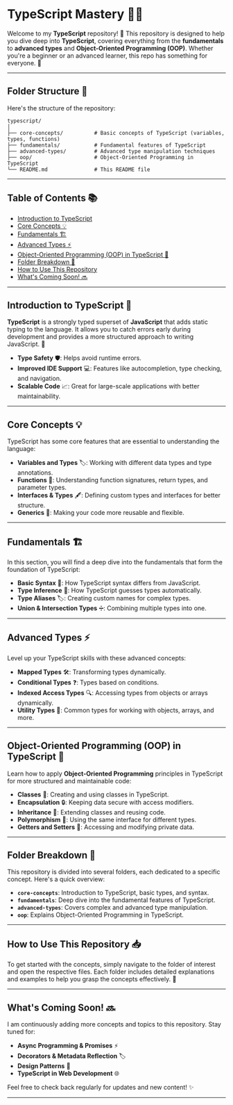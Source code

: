 
# TypeScript Mastery 🦸‍♂

Welcome to my **TypeScript** repository! 🎉 This repository is designed to help you dive deep into **TypeScript**, covering everything from the **fundamentals** to **advanced types** and **Object-Oriented Programming (OOP)**. Whether you're a beginner or an advanced learner, this repo has something for everyone. 🌟

---

## Folder Structure 📂

Here's the structure of the repository:

```
typescript/
│
├── core-concepts/          # Basic concepts of TypeScript (variables, types, functions)
├── fundamentals/           # Fundamental features of TypeScript
├── advanced-types/         # Advanced type manipulation techniques
├── oop/                    # Object-Oriented Programming in TypeScript
└── README.md               # This README file
```

---

## Table of Contents 📚

- [Introduction to TypeScript](#introduction-to-typescript)
- [Core Concepts 💡](#core-concepts)
- [Fundamentals 🏗️](#fundamentals)
- [Advanced Types ⚡](#advanced-types)
- [Object-Oriented Programming (OOP) in TypeScript 🏰](#object-oriented-programming-oop-in-typescript)
- [Folder Breakdown 📂](#folder-breakdown)
- [How to Use This Repository](#how-to-use-this-repository)
- [What's Coming Soon! 🔜](#whats-coming-soon)

---

## Introduction to TypeScript 📝

**TypeScript** is a strongly typed superset of **JavaScript** that adds static typing to the language. It allows you to catch errors early during development and provides a more structured approach to writing JavaScript. 🌈

- **Type Safety** 🛡️: Helps avoid runtime errors.
- **Improved IDE Support** 💻: Features like autocompletion, type checking, and navigation.
- **Scalable Code** 📈: Great for large-scale applications with better maintainability.

---

## Core Concepts 💡

TypeScript has some core features that are essential to understanding the language:

- **Variables and Types** 🏷️: Working with different data types and type annotations.
- **Functions** 🧮: Understanding function signatures, return types, and parameter types.
- **Interfaces & Types** 🖋️: Defining custom types and interfaces for better structure.
- **Generics** 🔄: Making your code more reusable and flexible.
  
---

## Fundamentals 🏗️

In this section, you will find a deep dive into the fundamentals that form the foundation of TypeScript:

- **Basic Syntax** 📜: How TypeScript syntax differs from JavaScript.
- **Type Inference** 🤔: How TypeScript guesses types automatically.
- **Type Aliases** 🏷️: Creating custom names for complex types.
- **Union & Intersection Types** ➗: Combining multiple types into one.

---

## Advanced Types ⚡

Level up your TypeScript skills with these advanced concepts:

- **Mapped Types** 🛠️: Transforming types dynamically.
- **Conditional Types** ❓: Types based on conditions.
- **Indexed Access Types** 🔍: Accessing types from objects or arrays dynamically.
- **Utility Types** 🧰: Common types for working with objects, arrays, and more.

---

## Object-Oriented Programming (OOP) in TypeScript 🏰

Learn how to apply **Object-Oriented Programming** principles in TypeScript for more structured and maintainable code:

- **Classes** 🏫: Creating and using classes in TypeScript.
- **Encapsulation** 🔒: Keeping data secure with access modifiers.
- **Inheritance** 🌳: Extending classes and reusing code.
- **Polymorphism** 🔄: Using the same interface for different types.
- **Getters and Setters** 🔧: Accessing and modifying private data.

---

## Folder Breakdown 📂

This repository is divided into several folders, each dedicated to a specific concept. Here's a quick overview:

- **`core-concepts`**: Introduction to TypeScript, basic types, and syntax.
- **`fundamentals`**: Deep dive into the fundamental features of TypeScript.
- **`advanced-types`**: Covers complex and advanced type manipulation.
- **`oop`**: Explains Object-Oriented Programming in TypeScript.

---

## How to Use This Repository 📥

To get started with the concepts, simply navigate to the folder of interest and open the respective files. Each folder includes detailed explanations and examples to help you grasp the concepts effectively. 🌱

---

## What's Coming Soon! 🔜

I am continuously adding more concepts and topics to this repository. Stay tuned for:

- **Async Programming & Promises** ⚡
- **Decorators & Metadata Reflection** 🏷️
- **Design Patterns** 🧩
- **TypeScript in Web Development** 🌐

Feel free to check back regularly for updates and new content! ✨

---
